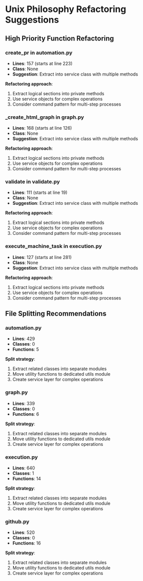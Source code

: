 # Unix Philosophy Refactoring Suggestions

## High Priority Function Refactoring

### create_pr in automation.py
- **Lines**: 157 (starts at line 223)
- **Class**: None
- **Suggestion**: Extract into service class with multiple methods

**Refactoring approach**:
1. Extract logical sections into private methods
2. Use service objects for complex operations
3. Consider command pattern for multi-step processes


### _create_html_graph in graph.py
- **Lines**: 168 (starts at line 126)
- **Class**: None
- **Suggestion**: Extract into service class with multiple methods

**Refactoring approach**:
1. Extract logical sections into private methods
2. Use service objects for complex operations
3. Consider command pattern for multi-step processes


### validate in validate.py
- **Lines**: 111 (starts at line 19)
- **Class**: None
- **Suggestion**: Extract into service class with multiple methods

**Refactoring approach**:
1. Extract logical sections into private methods
2. Use service objects for complex operations
3. Consider command pattern for multi-step processes


### execute_machine_task in execution.py
- **Lines**: 127 (starts at line 281)
- **Class**: None
- **Suggestion**: Extract into service class with multiple methods

**Refactoring approach**:
1. Extract logical sections into private methods
2. Use service objects for complex operations
3. Consider command pattern for multi-step processes


## File Splitting Recommendations

### automation.py
- **Lines**: 429
- **Classes**: 0
- **Functions**: 5

**Split strategy**:
1. Extract related classes into separate modules
2. Move utility functions to dedicated utils module
3. Create service layer for complex operations


### graph.py
- **Lines**: 339
- **Classes**: 0
- **Functions**: 6

**Split strategy**:
1. Extract related classes into separate modules
2. Move utility functions to dedicated utils module
3. Create service layer for complex operations


### execution.py
- **Lines**: 640
- **Classes**: 1
- **Functions**: 14

**Split strategy**:
1. Extract related classes into separate modules
2. Move utility functions to dedicated utils module
3. Create service layer for complex operations


### github.py
- **Lines**: 520
- **Classes**: 0
- **Functions**: 16

**Split strategy**:
1. Extract related classes into separate modules
2. Move utility functions to dedicated utils module
3. Create service layer for complex operations
